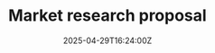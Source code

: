 ---
title: Market research proposal
linkTitle: Market research proposal
date: '2025-04-29T16:24:00Z'
weight: 1
description: Market research proposal outlines objectives, background information,
  target audience, data collection methods, analysis evaluation, ethical considerations,
  timeline, and budget needed for effective research execution.
draft: false
ref: market-research-proposal
---
